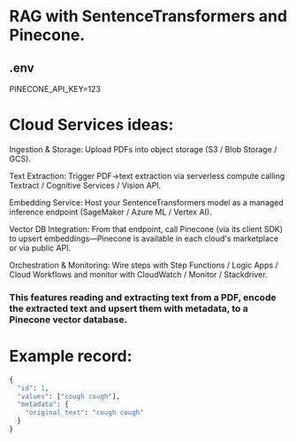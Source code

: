 # RAG with SentenceTransformers and Pinecone.

## .env
PINECONE_API_KEY=123

# Cloud Services ideas:

Ingestion & Storage: Upload PDFs into object storage (S3 / Blob Storage / GCS).

Text Extraction: Trigger PDF→text extraction via serverless compute calling Textract / Cognitive Services / Vision API.

Embedding Service: Host your SentenceTransformers model as a managed inference endpoint (SageMaker / Azure ML / Vertex AI).

Vector DB Integration: From that endpoint, call Pinecone (via its client SDK) to upsert embeddings—Pinecone is available in each cloud's marketplace or via public API.

Orchestration & Monitoring: Wire steps with Step Functions / Logic Apps / Cloud Workflows and monitor with CloudWatch / Monitor / Stackdriver.

### This features reading and extracting text from a PDF, encode the extracted text and upsert them with metadata, to a Pinecone vector database.

# Example record:
```python
{
  "id": 1,  
  "values": ["cough cough"], 
  "metadata": { 
    "original_text": "cough cough"  
  } 
}
```
